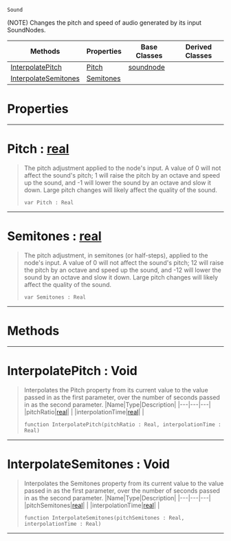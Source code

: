  `Sound`

(NOTE) Changes the pitch and speed of audio generated by its input SoundNodes.

|Methods|Properties|Base Classes|Derived Classes|
|---|---|---|---|
|[ InterpolatePitch](https://github.com/PlasmaEngine/PlasmaDocs/blob/master/code_reference/class_reference/pitchnode.markdown#interpolatepitch-void)|[ Pitch](https://github.com/PlasmaEngine/PlasmaDocs/blob/master/code_reference/class_reference/pitchnode.markdown#pitch-plasma-engine-docume)|[soundnode](https://github.com/PlasmaEngine/PlasmaDocs/blob/master/code_reference/class_reference/soundnode.markdown)| |
|[ InterpolateSemitones](https://github.com/PlasmaEngine/PlasmaDocs/blob/master/code_reference/class_reference/pitchnode.markdown#interpolatesemitones-voi)|[ Semitones](https://github.com/PlasmaEngine/PlasmaDocs/blob/master/code_reference/class_reference/pitchnode.markdown#semitones-plasma-engine-do)| | |


 #  Properties


---  
 #  Pitch : [real](https://github.com/PlasmaEngine/PlasmaDocs/blob/master/code_reference/lightning_base_types/real.markdown)

> The pitch adjustment applied to the node's input. A value of 0 will not affect the sound's pitch; 1 will raise the pitch by an octave and speed up the sound, and -1 will lower the sound by an octave and slow it down. Large pitch changes will likely affect the quality of the sound.
> ``` lang=cpp, name=Lightning
> var Pitch : Real


---  
 #  Semitones : [real](https://github.com/PlasmaEngine/PlasmaDocs/blob/master/code_reference/lightning_base_types/real.markdown)

> The pitch adjustment, in semitones (or half-steps), applied to the node's input. A value of 0 will not affect the sound's pitch; 12 will raise the pitch by an octave and speed up the sound, and -12 will lower the sound by an octave and slow it down. Large pitch changes will likely affect the quality of the sound.
> ``` lang=cpp, name=Lightning
> var Semitones : Real


---  
 #  Methods


---  
 #  InterpolatePitch : Void

> Interpolates the Pitch property from its current value to the value passed in as the first parameter, over the number of seconds passed in as the second parameter.
> |Name|Type|Description|
> |---|---|---|
> |pitchRatio|[real](https://github.com/PlasmaEngine/PlasmaDocs/blob/master/code_reference/lightning_base_types/real.markdown)| |
> |interpolationTime|[real](https://github.com/PlasmaEngine/PlasmaDocs/blob/master/code_reference/lightning_base_types/real.markdown)| |
> ``` lang=cpp, name=Lightning
> function InterpolatePitch(pitchRatio : Real, interpolationTime : Real)
> ``` 


---  
 #  InterpolateSemitones : Void

> Interpolates the Semitones property from its current value to the value passed in as the first parameter, over the number of seconds passed in as the second parameter.
> |Name|Type|Description|
> |---|---|---|
> |pitchSemitones|[real](https://github.com/PlasmaEngine/PlasmaDocs/blob/master/code_reference/lightning_base_types/real.markdown)| |
> |interpolationTime|[real](https://github.com/PlasmaEngine/PlasmaDocs/blob/master/code_reference/lightning_base_types/real.markdown)| |
> ``` lang=cpp, name=Lightning
> function InterpolateSemitones(pitchSemitones : Real, interpolationTime : Real)
> ``` 


---  
 

 